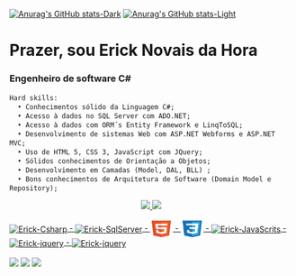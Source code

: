 [![Anurag's GitHub stats-Dark](https://github-readme-stats.vercel.app/api?username=anuraghazra&show_icons=true&theme=dark#gh-dark-mode-only)](https://github.com/anuraghazra/github-readme-stats#gh-dark-mode-only)
[![Anurag's GitHub stats-Light](https://github-readme-stats.vercel.app/api?username=anuraghazra&show_icons=true&theme=default#gh-light-mode-only)](https://github.com/anuraghazra/github-readme-stats#gh-light-mode-only)
# Prazer, sou Erick Novais da Hora 
<div>
  <p>
    <h3>Engenheiro de software C#</h3>

    Hard skills:
      •	Conhecimentos sólido da Linguagem C#;
      •	Acesso à dados no SQL Server com ADO.NET;
      •	Acesso à dados com ORM´s Entity Framework e LinqToSQL;
      •	Desenvolvimento de sistemas Web com ASP.NET Webforms e ASP.NET MVC;
      •	Uso de HTML 5, CSS 3, JavaScript com JQuery;
      •	Sólidos conhecimentos de Orientação a Objetos;
      •	Desenvolvimento em Camadas (Model, DAL, BLL) ;
      •	Bons conhecimentos de Arquitetura de Software (Domain Model e Repository);
  </p> 
</dvi>

<div align="center">
  <a href="https://github.com/ericknovais">
  <img height="180em" src="https://github-readme-stats.vercel.app/api?username=ericknovais&show_icons=true&theme=github_dark&include_all_commits=true&count_private=true"/>
  <img height="180em" src="https://github-readme-stats.vercel.app/api/top-langs/?username=ericknovais&layout=compact&langs_count=7&theme=github_dark"/>
    
</div>
<div style="display: inline_block"><br>
  <img align="center" alt="Erick-Csharp" height="30" width="40" src="https://cdn.jsdelivr.net/gh/devicons/devicon/icons/csharp/csharp-original.svg">
  -
  <img align="center" alt="Erick-SqlServer" height="25" width="40" src="https://cdn.jsdelivr.net/gh/devicons/devicon/icons/microsoftsqlserver/microsoftsqlserver-plain.svg"/>
  -
  <img align="center" alt="Erick-HTML" height="30" width="40" src="https://raw.githubusercontent.com/devicons/devicon/master/icons/html5/html5-original.svg">
  -
  <img align="center" alt="Erick-CSS" height="30" width="40" src="https://raw.githubusercontent.com/devicons/devicon/master/icons/css3/css3-original.svg">
  -
  <img align="center" alt="Erick-JavaScrits" height="30" width="40" src="https://cdn.jsdelivr.net/gh/devicons/devicon/icons/javascript/javascript-plain.svg">
  -
  <img align="center" alt="Erick-jquery" height="30" width="40" src="https://cdn.jsdelivr.net/gh/devicons/devicon/icons/jquery/jquery-plain-wordmark.svg">
  -
  <img align="center" alt="Erick-jquery" height="30" width="40" src="https://cdn.jsdelivr.net/gh/devicons/devicon/icons/typescript/typescript-original.svg">
  <img align="right"  height="150" style="border-radius:50px;">
</div>
<div> 
 <br> 
<a href="https://instagram.com/novaisdh" target="_blank"><img src="https://img.shields.io/badge/-Instagram-%23E4405F?style=for-the-badge&logo=instagram&logoColor=white" target="_blank"></a>
 <a href="https://www.linkedin.com/in/ericknovais" target="_blank"><img src="https://img.shields.io/badge/-LinkedIn-%230077B5?style=for-the-badge&logo=linkedin&logoColor=white" target="_blank"></a>
  <a href = "mailto:erick.hora@outlook.com"><img src="https://img.shields.io/badge/-Email-%23333?style=for-the-badge&logo=gmail&logoColor=white" target="_blank"></a>
</div>

